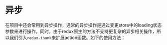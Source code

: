 # 异步

在项目中还会常用到异步操作，通常的异步操作是通过变更store中的loading状态参数来进行操作。同时，由于redux原生的方法不支持更复杂的异步相关操作，所以我们引入`redux-thunk`来扩展action函数。如下的使用方法：



